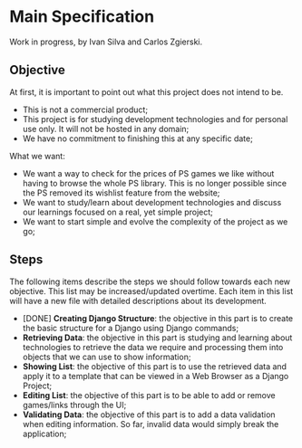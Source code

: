# Main Specification
Work in progress, by Ivan Silva and Carlos Zgierski.


## Objective
At first, it is important to point out what this project does not intend to be.

- This is not a commercial product;
- This project is for studying development technologies and for personal use only. It will not be hosted in any domain;
- We have no commitment to finishing this at any specific date;

What we want:
- We want a way to check for the prices of PS games we like without having to browse the whole PS library. This is no longer possible since the PS removed its wishlist feature from the website;
- We want to study/learn about development technologies and discuss our learnings focused on a real, yet simple project;
- We want to start simple and evolve the complexity of the project as we go;


## Steps
The following items describe the steps we should follow towards each new objective. This list may be increased/updated overtime. Each item in this list will have a new file with detailed descriptions about its development.

- [DONE] **Creating Django Structure**: the objective in this part is to create the basic structure for a Django using Django commands;
- **Retrieving Data**: the objective in this part is studying and learning about technologies to retrieve the data we require and processing them into objects that we can use to show information;
- **Showing List**: the objective of this part is to use the retrieved data and apply it to a template that can be viewed in a Web Browser as a Django Project;
- **Editing List**: the objective of this part is to be able to add or remove games/links through the UI;
- **Validating Data**: the objective of this part is to add a data validation when editing information. So far, invalid data would simply break the application;